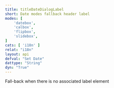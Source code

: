 ```yaml
---
title: titleDateDialogLabel
short: Date modes fallback header label
modes: [
	'datebox',
	'calbox',
	'flipbox',
	'slidebox',
]
cats: [ 'i18n' ]
relat: "i18n"
layout: api
defval: "Set Date"
dattype: "String"
dyn: "True"
---
```


Fall-back when there is no associated label element


